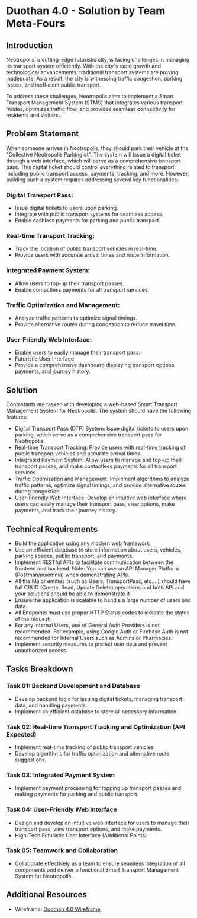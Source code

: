 # Duothan 4.0 - Solution by Team Meta-Fours

## Introduction
Neotropolis, a cutting-edge futuristic city, is facing challenges in managing its transport system efficiently. With the city's rapid growth and technological advancements, traditional transport systems are proving inadequate. As a result, the city is witnessing traffic congestion, parking issues, and inefficient public transport.

To address these challenges, Neotropolis aims to implement a Smart Transport Management System (STMS) that integrates various transport modes, optimizes traffic flow, and provides seamless connectivity for residents and visitors.

## Problem Statement
When someone arrives in Neotropolis, they should park their vehicle at the "Collective Neotropolis Parkinglot". The system will issue a digital ticket through a web interface, which will serve as a comprehensive transport pass. This digital ticket should control everything related to transport, including public transport access, payments, tracking, and more. However, building such a system requires addressing several key functionalities:

### Digital Transport Pass:
- Issue digital tickets to users upon parking.
- Integrate with public transport systems for seamless access.
- Enable cashless payments for parking and public transport.

### Real-time Transport Tracking:
- Track the location of public transport vehicles in real-time.
- Provide users with accurate arrival times and route information.

### Integrated Payment System:
- Allow users to top-up their transport passes.
- Enable contactless payments for all transport services.

### Traffic Optimization and Management:
- Analyze traffic patterns to optimize signal timings.
- Provide alternative routes during congestion to reduce travel time.

### User-Friendly Web Interface:
- Enable users to easily manage their transport pass.
- Futuristic User Interface
- Provide a comprehensive dashboard displaying transport options, payments, and journey history.

## Solution
Contestants are tasked with developing a web-based Smart Transport Management System for Neotropolis. The system should have the following features:

- Digital Transport Pass (DTP) System: Issue digital tickets to users upon parking, which serve as a comprehensive transport pass for Neotropolis.
- Real-time Transport Tracking: Provide users with real-time tracking of public transport vehicles and accurate arrival times.
- Integrated Payment System: Allow users to manage and top-up their transport passes, and make contactless payments for all transport services.
- Traffic Optimization and Management: Implement algorithms to analyze traffic patterns, optimize signal timings, and provide alternative routes during congestion.
- User-Friendly Web Interface: Develop an intuitive web interface where users can easily manage their transport pass, view options, make payments, and track their journey history.

## Technical Requirements
- Build the application using any modern web framework.
- Use an efficient database to store information about users, vehicles, parking spaces, public transport, and payments.
- Implement RESTful APIs to facilitate communication between the frontend and backend. Note: You can use an API Manager Platform (Postman/insomnia) when demonstrating APIs.
- All the Major entities (such as Users, TransportPass, etc.…) should have full CRUD (Create, Read, Update Delete) operations and both API and your solutions should be able to demonstrate it.
- Ensure the application is scalable to handle a large number of users and data.
- All Endpoints must use proper HTTP Status codes to indicate the status of the request.
- For any internal Users, use of General Auth Providers is not recommended. For example, using Google Auth or Firebase Auth is not recommended for Internal Users such as Admins or Pharmacies.
- Implement security measures to protect user data and prevent unauthorized access.

## Tasks Breakdown

### Task 01: Backend Development and Database
- Develop backend logic for issuing digital tickets, managing transport data, and handling payments.
- Implement an efficient database to store all necessary information.

### Task 02: Real-time Transport Tracking and Optimization (API Expected)
- Implement real-time tracking of public transport vehicles.
- Develop algorithms for traffic optimization and alternative route suggestions.

### Task 03: Integrated Payment System
- Implement payment processing for topping up transport passes and making payments for parking and public transport.

### Task 04: User-Friendly Web Interface
- Design and develop an intuitive web interface for users to manage their transport pass, view transport options, and make payments.
- High-Tech Futuristic User Interface (Additional Points)

### Task 05: Teamwork and Collaboration
- Collaborate effectively as a team to ensure seamless integration of all components and deliver a functional Smart Transport Management System for Neotropolis.

## Additional Resources
- Wireframe: [Duothan 4.0 Wireframe](https://www.figma.com/design/8hmvmPLRZViPUbKujWTpVp/Duothan-4.0-Wireframe?node-id=0%3A1&t=W9hnqfbdksw0KYU0-1)
